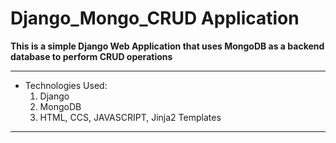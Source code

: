 # Django_Mongo_CRUD Application

**This is a simple Django Web Application that uses MongoDB as a backend database to perform CRUD operations**

---
- Technologies Used:
  1. Django
  2. MongoDB
  3. HTML, CCS, JAVASCRIPT, Jinja2 Templates
---

